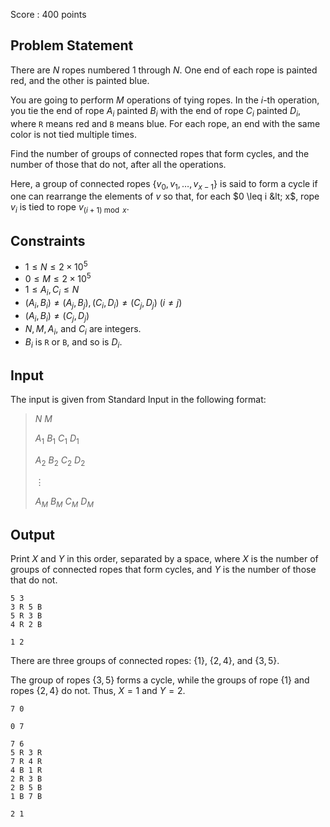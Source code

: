 Score : $400$ points

## Problem Statement

There are $N$ ropes numbered $1$ through $N$.  One end of each rope is painted red, and the other is painted blue.

You are going to perform $M$ operations of tying ropes.  In the $i$-th operation, you tie the end of rope $A_i$ painted $B_i$ with the end of rope $C_i$ painted $D_i$, where `R` means red and `B` means blue.  For each rope, an end with the same color is not tied multiple times.  

Find the number of groups of connected ropes that form cycles, and the number of those that do not, after all the operations.  

Here, a group of connected ropes $\lbrace v_0, v_1, \ldots, v_{x-1} \rbrace$ is said to form a cycle if one can rearrange the elements of $v$ so that, for each $0 \leq i &lt; x$, rope $v_i$ is tied to rope $v_{(i+1) \bmod x}$.

## Constraints

- $1 \leq N \leq 2 \times 10^5$
- $0 \leq M \leq 2 \times 10^5$
- $1 \leq A_i, C_i \leq N$
- $(A_i, B_i) \neq (A_j, B_j), (C_i, D_i) \neq (C_j, D_j)$ $(i \neq j)$
- $(A_i, B_i) \neq (C_j, D_j)$
- $N, M, A_i$, and $C_i$ are integers.
- $B_i$ is `R` or `B`, and so is $D_i$.

## Input

The input is given from Standard Input in the following format:

> $N$ $M$
> 
> $A_1$ $B_1$ $C_1$ $D_1$
> 
> $A_2$ $B_2$ $C_2$ $D_2$
> 
> $\vdots$
> 
> $A_M$ $B_M$ $C_M$ $D_M$

## Output

Print $X$ and $Y$ in this order, separated by a space, where $X$ is the number of groups of connected ropes that form cycles, and $Y$ is the number of those that do not.

```input1
5 3
3 R 5 B
5 R 3 B
4 R 2 B
```

```output1
1 2
```

There are three groups of connected ropes: $\lbrace 1 \rbrace$, $\lbrace 2,4 \rbrace$, and $\lbrace 3,5 \rbrace$.

The group of ropes $\lbrace 3,5 \rbrace$ forms a cycle, while the groups of rope $\lbrace 1 \rbrace$ and ropes $\lbrace 2,4 \rbrace$ do not.  Thus, $X = 1$ and $Y = 2$.

```input2
7 0
```

```output2
0 7
```

```input3
7 6
5 R 3 R
7 R 4 R
4 B 1 R
2 R 3 B
2 B 5 B
1 B 7 B
```

```output3
2 1
```